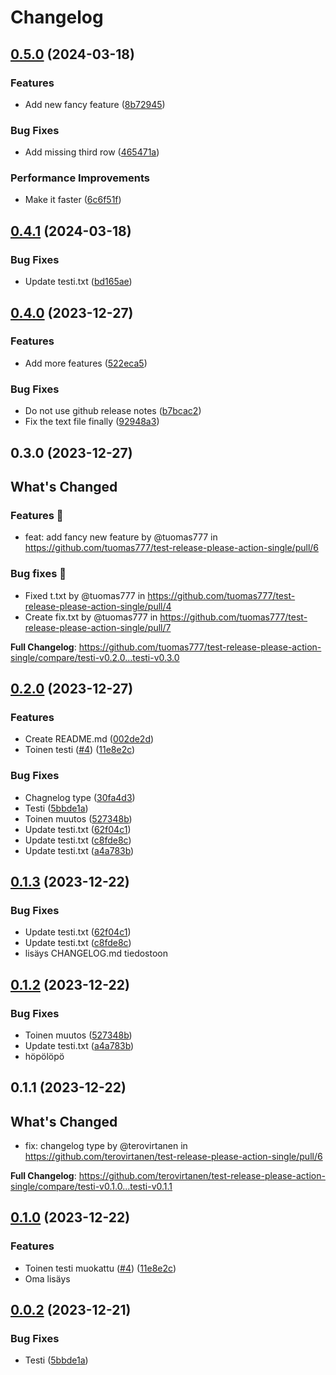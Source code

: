 # Changelog

## [0.5.0](https://github.com/tuomas777/test-release-please-action-single/compare/testi-v0.4.1...testi-v0.5.0) (2024-03-18)


### Features

* Add new fancy feature ([8b72945](https://github.com/tuomas777/test-release-please-action-single/commit/8b729457f0338a36caa3231248aa51427d4e379e))


### Bug Fixes

* Add missing third row ([465471a](https://github.com/tuomas777/test-release-please-action-single/commit/465471a236228317621671de6d8ab97e1c860c00))


### Performance Improvements

* Make it faster ([6c6f51f](https://github.com/tuomas777/test-release-please-action-single/commit/6c6f51f70f1e763bef3b83e722b476460bb469db))

## [0.4.1](https://github.com/tuomas777/test-release-please-action-single/compare/testi-v0.4.0...testi-v0.4.1) (2024-03-18)


### Bug Fixes

* Update testi.txt ([bd165ae](https://github.com/tuomas777/test-release-please-action-single/commit/bd165ae8863cb3de90136492854b587dd3c5f148))

## [0.4.0](https://github.com/tuomas777/test-release-please-action-single/compare/testi-v0.3.0...testi-v0.4.0) (2023-12-27)


### Features

* Add more features ([522eca5](https://github.com/tuomas777/test-release-please-action-single/commit/522eca5aa3f9e19524942d1ca1a8a7e36c6f57a8))


### Bug Fixes

* Do not use github release notes ([b7bcac2](https://github.com/tuomas777/test-release-please-action-single/commit/b7bcac2d5f56f5c67925c17bb1b424535e594592))
* Fix the text file finally ([92948a3](https://github.com/tuomas777/test-release-please-action-single/commit/92948a39a55348741e3d39b62d40c05678737b09))

## 0.3.0 (2023-12-27)

<!-- Release notes generated using configuration in .github/release.yml at master -->

## What's Changed
### Features 🎉
* feat: add fancy new feature by @tuomas777 in https://github.com/tuomas777/test-release-please-action-single/pull/6
### Bug fixes 🐛
* Fixed t.txt by @tuomas777 in https://github.com/tuomas777/test-release-please-action-single/pull/4
* Create fix.txt by @tuomas777 in https://github.com/tuomas777/test-release-please-action-single/pull/7


**Full Changelog**: https://github.com/tuomas777/test-release-please-action-single/compare/testi-v0.2.0...testi-v0.3.0

## [0.2.0](https://github.com/tuomas777/test-release-please-action-single/compare/testi-v0.1.3...testi-v0.2.0) (2023-12-27)


### Features

* Create README.md ([002de2d](https://github.com/tuomas777/test-release-please-action-single/commit/002de2dfe0237c3b9d4bb014d84b38f973567e5a))
* Toinen testi ([#4](https://github.com/tuomas777/test-release-please-action-single/issues/4)) ([11e8e2c](https://github.com/tuomas777/test-release-please-action-single/commit/11e8e2ca560b77bee99b999f8ac9035b7bc7ba0a))


### Bug Fixes

* Chagnelog type ([30fa4d3](https://github.com/tuomas777/test-release-please-action-single/commit/30fa4d3943f097045a4a368d3252dcbe08372d54))
* Testi ([5bbde1a](https://github.com/tuomas777/test-release-please-action-single/commit/5bbde1a3ae18ec7424eb74bec18f0073ff1bab12))
* Toinen muutos ([527348b](https://github.com/tuomas777/test-release-please-action-single/commit/527348b16d8e6035cde8f8e4e0541fca1aa1eb0d))
* Update testi.txt ([62f04c1](https://github.com/tuomas777/test-release-please-action-single/commit/62f04c171a791efb9470dd9bc9bcb496089ba792))
* Update testi.txt ([c8fde8c](https://github.com/tuomas777/test-release-please-action-single/commit/c8fde8cded0d24748a43f31ac7426a701ac5c772))
* Update testi.txt ([a4a783b](https://github.com/tuomas777/test-release-please-action-single/commit/a4a783b22a9a6f1f29e750913777da15965a6101))

## [0.1.3](https://github.com/terovirtanen/test-release-please-action-single/compare/testi-v0.1.2...testi-v0.1.3) (2023-12-22)


### Bug Fixes

* Update testi.txt ([62f04c1](https://github.com/terovirtanen/test-release-please-action-single/commit/62f04c171a791efb9470dd9bc9bcb496089ba792))
* Update testi.txt ([c8fde8c](https://github.com/terovirtanen/test-release-please-action-single/commit/c8fde8cded0d24748a43f31ac7426a701ac5c772))
* lisäys CHANGELOG.md tiedostoon

## [0.1.2](https://github.com/terovirtanen/test-release-please-action-single/compare/testi-v0.1.1...testi-v0.1.2) (2023-12-22)


### Bug Fixes

* Toinen muutos ([527348b](https://github.com/terovirtanen/test-release-please-action-single/commit/527348b16d8e6035cde8f8e4e0541fca1aa1eb0d))
* Update testi.txt ([a4a783b](https://github.com/terovirtanen/test-release-please-action-single/commit/a4a783b22a9a6f1f29e750913777da15965a6101))
* höpölöpö

## 0.1.1 (2023-12-22)

## What's Changed
* fix: changelog type by @terovirtanen in https://github.com/terovirtanen/test-release-please-action-single/pull/6


**Full Changelog**: https://github.com/terovirtanen/test-release-please-action-single/compare/testi-v0.1.0...testi-v0.1.1

## [0.1.0](https://github.com/terovirtanen/test-release-please-action-single/compare/testi-v0.0.2...testi-v0.1.0) (2023-12-22)


### Features

* Toinen testi muokattu ([#4](https://github.com/terovirtanen/test-release-please-action-single/issues/4)) ([11e8e2c](https://github.com/terovirtanen/test-release-please-action-single/commit/11e8e2ca560b77bee99b999f8ac9035b7bc7ba0a))
* Oma lisäys

## [0.0.2](https://github.com/terovirtanen/test-release-please-action-single/compare/testi-v0.0.1...testi-v0.0.2) (2023-12-21)


### Bug Fixes

* Testi ([5bbde1a](https://github.com/terovirtanen/test-release-please-action-single/commit/5bbde1a3ae18ec7424eb74bec18f0073ff1bab12))
